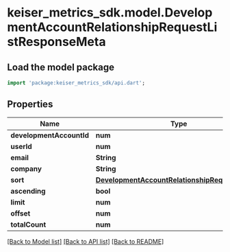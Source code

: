 # keiser_metrics_sdk.model.DevelopmentAccountRelationshipRequestListResponseMeta

## Load the model package
```dart
import 'package:keiser_metrics_sdk/api.dart';
```

## Properties
Name | Type | Description | Notes
------------ | ------------- | ------------- | -------------
**developmentAccountId** | **num** |  | [optional] 
**userId** | **num** |  | [optional] 
**email** | **String** |  | [optional] 
**company** | **String** |  | [optional] 
**sort** | [**DevelopmentAccountRelationshipRequestSorting**](DevelopmentAccountRelationshipRequestSorting.md) |  | 
**ascending** | **bool** |  | [optional] 
**limit** | **num** |  | [optional] 
**offset** | **num** |  | [optional] 
**totalCount** | **num** |  | [optional] 

[[Back to Model list]](../README.md#documentation-for-models) [[Back to API list]](../README.md#documentation-for-api-endpoints) [[Back to README]](../README.md)


